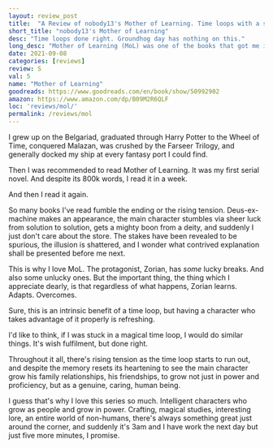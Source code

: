 ```yaml
---
layout: review_post
title:  "A Review of nobody13's Mother of Learning. Time loops with a smart protagonist, done so very, very right."
short_title: "nobody13's Mother of Learning"
desc: "Time loops done right. Groundhog day has nothing on this."
long_desc: "Mother of Learning (MoL) was one of the books that got me into this entire genre. The protag is relatible, clever, and solves problems in ana amazing way. No luck or deus-ex, just pure brainpower."
date: 2021-09-08
categories: [reviews]
review: S
val: 5
name: "Mother of Learning"
goodreads: https://www.goodreads.com/en/book/show/50992902
amazon: https://www.amazon.com/dp/B09M2R6QLF
loc: 'reviews/mol/'
permalink: /reviews/mol
---
```


I grew up on the Belgariad, graduated through Harry Potter to the Wheel of Time, conquered Malazan, was crushed by the Farseer Trilogy, and generally docked my ship at every fantasy port I could find. 

Then I was recommended to read Mother of Learning. It was my first serial novel. And despite its 800k words, I read it in a week.

And then I read it again.

So many books I've read fumble the ending or the rising tension. Deus-ex-machine makes an appearance, the main character stumbles via sheer luck from solution to solution, gets a mighty boon from a deity, and suddenly I just don't care about the store. The stakes have been revealed to be spurious, the illusion is shattered, and I wonder what contrived explanation shall be presented before me next. 

This is why I love MoL. The protagonist, Zorian, has *some* lucky breaks. And also some unlucky ones. But the important thing, the thing which I appreciate dearly, is that regardless of what happens, Zorian learns. Adapts. Overcomes.

Sure, this is an intrinsic benefit of a time loop, but having a character who takes advantage of it properly is refreshing.

I'd like to think, if I was stuck in a magical time loop, I would do similar things. It's wish fulfilment, but done right.

Throughout it all, there's rising tension as the time loop starts to run out, and despite the memory resets its heartening to see the main character grow his family relationships, his friendships, to grow not just in power and proficiency, but as a genuine, caring, human being.

I guess that's why I love this series so much. Intelligent characters who grow as people and grow in power. Crafting, magical studies, interesting lore, an entire world of non-humans, there's always something great just around the corner, and suddenly it's 3am and I have work the next day but just five more minutes, I promise.